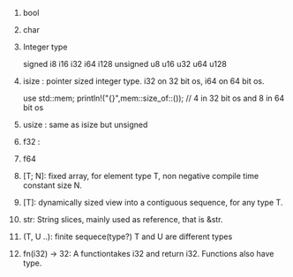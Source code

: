 1. bool
2. char
3. Integer type

      signed i8 i16 i32 i64 i128
      unsigned u8 u16 u32 u64 u128

4. isize : pointer sized integer type. i32 on 32 bit os, i64 on 64 bit os.

      use std::mem;
      println!("{}",mem::size_of::<isize>()); // 4 in 32 bit os and 8 in 64 bit os

5. usize : same as isize but unsigned
6. f32 : 
7. f64
8. [T; N]: fixed array, for element type T, non negative compile time constant size N.
9. [T]: dynamically sized view into a contiguous sequence, for any type T.
10. str: String slices, mainly used as reference, that is &str.
11. (T, U ..): finite sequece(type?) T and U are different types
12. fn(i32) -> 32: A functiontakes i32 and return i32. Functions also have type.
